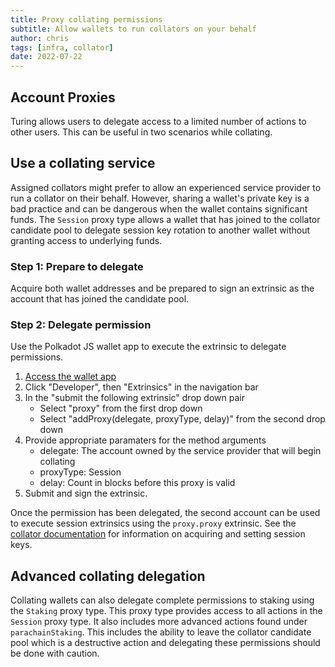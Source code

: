 ```yaml
---
title: Proxy collating permissions
subtitle: Allow wallets to run collators on your behalf
author: chris
tags: [infra, collator]
date: 2022-07-22
---
```


## Account Proxies

Turing allows users to delegate access to a limited number of actions to other users.  This can be useful in two scenarios while collating.

## Use a collating service

Assigned collators might prefer to allow an experienced service provider to run a collator on their behalf.  However, sharing a wallet's private key is a bad practice and can be dangerous when the wallet contains significant funds.  The `Session` proxy type allows a wallet that has joined to the collator candidate pool to delegate session key rotation to another wallet without granting access to underlying funds.

### Step 1: Prepare to delegate

Acquire both wallet addresses and be prepared to sign an extrinsic as the account that has joined the candidate pool.

### Step 2: Delegate permission

Use the Polkadot JS wallet app to execute the extrinsic to delegate permissions.

1. [Access the wallet app](https://polkadot.js.org/apps/?rpc=wss%3A%2F%2Frpc.turing.oak.tech)
2. Click "Developer", then "Extrinsics" in the navigation bar
3. In the "submit the following extrinsic" drop down pair
    * Select "proxy" from the first drop down
    * Select "addProxy(delegate, proxyType, delay)" from the second drop down
4. Provide appropriate paramaters for the method arguments
    * delegate: The account owned by the service provider that will begin collating
    * proxyType: Session
    * delay: Count in blocks before this proxy is valid
5. Submit and sign the extrinsic.

Once the permission has been delegated, the second account can be used to execute session extrinsics using the `proxy.proxy` extrinsic.  See the [collator documentation](../collators/#how-to-register-as-a-collator) for information on acquiring and setting session keys.

## Advanced collating delegation

Collating wallets can also delegate complete permissions to staking using the `Staking` proxy type.  This proxy type provides access to all actions in the `Session` proxy type. It also includes more advanced actions found under `parachainStaking`.  This includes the ability to leave the collator candidate pool which is a destructive action and delegating these permissions should be done with caution.

